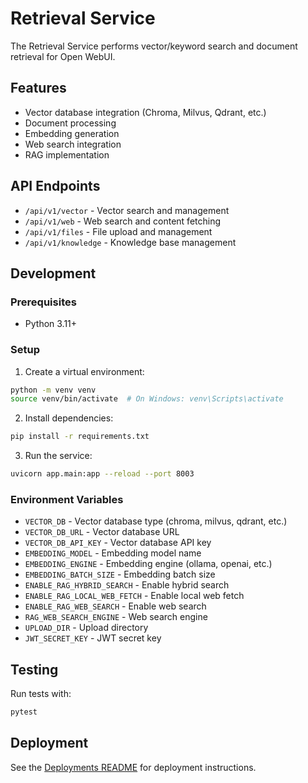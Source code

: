 # Retrieval Service

The Retrieval Service performs vector/keyword search and document retrieval for Open WebUI.

## Features

- Vector database integration (Chroma, Milvus, Qdrant, etc.)
- Document processing
- Embedding generation
- Web search integration
- RAG implementation

## API Endpoints

- `/api/v1/vector` - Vector search and management
- `/api/v1/web` - Web search and content fetching
- `/api/v1/files` - File upload and management
- `/api/v1/knowledge` - Knowledge base management

## Development

### Prerequisites

- Python 3.11+

### Setup

1. Create a virtual environment:

```bash
python -m venv venv
source venv/bin/activate  # On Windows: venv\Scripts\activate
```

2. Install dependencies:

```bash
pip install -r requirements.txt
```

3. Run the service:

```bash
uvicorn app.main:app --reload --port 8003
```

### Environment Variables

- `VECTOR_DB` - Vector database type (chroma, milvus, qdrant, etc.)
- `VECTOR_DB_URL` - Vector database URL
- `VECTOR_DB_API_KEY` - Vector database API key
- `EMBEDDING_MODEL` - Embedding model name
- `EMBEDDING_ENGINE` - Embedding engine (ollama, openai, etc.)
- `EMBEDDING_BATCH_SIZE` - Embedding batch size
- `ENABLE_RAG_HYBRID_SEARCH` - Enable hybrid search
- `ENABLE_RAG_LOCAL_WEB_FETCH` - Enable local web fetch
- `ENABLE_RAG_WEB_SEARCH` - Enable web search
- `RAG_WEB_SEARCH_ENGINE` - Web search engine
- `UPLOAD_DIR` - Upload directory
- `JWT_SECRET_KEY` - JWT secret key

## Testing

Run tests with:

```bash
pytest
```

## Deployment

See the [Deployments README](../deployments/README.md) for deployment instructions.
